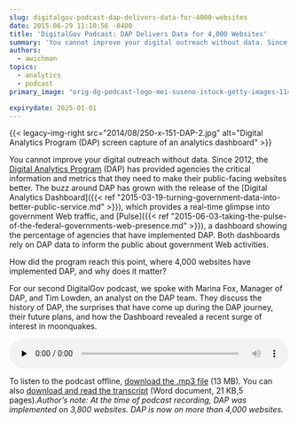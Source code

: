 ```yaml
---
slug: digitalgov-podcast-dap-delivers-data-for-4000-websites
date: 2015-06-29 11:10:56 -0400
title: 'DigitalGov Podcast: DAP Delivers Data for 4,000 Websites'
summary: 'You cannot improve your digital outreach without data. Since 2012, the Digital Analytics Program (DAP) has provided agencies the critical information and metrics that they need to make their public-facing websites better.'
authors:
  - awichman
topics:
  - analytics
  - podcast
primary_image: "orig-dg-podcast-logo-mei-suseno-istock-getty-images-1148452254"

expirydate: 2025-01-01
---
```


{{< legacy-img-right src="2014/08/250-x-151-DAP-2.jpg" alt="Digital Analytics Program (DAP) screen capture of an analytics dashboard" >}}

You cannot improve your digital outreach without data. Since 2012, the [Digital Analytics Program](https://digital.gov/guides/dap/) (DAP) has provided agencies the critical information and metrics that they need to make their public-facing websites better. The buzz around DAP has grown with the release of the [Digital Analytics Dashboard]({{< ref "2015-03-19-turning-government-data-into-better-public-service.md" >}}), which provides a real-time glimpse into government Web traffic, and [Pulse]({{< ref "2015-06-03-taking-the-pulse-of-the-federal-governments-web-presence.md" >}}), a dashboard showing the percentage of agencies that have implemented DAP. Both dashboards rely on DAP data to inform the public about government Web activities.

How did the program reach this point, where 4,000 websites have implemented DAP, and why does it matter?

For our second DigitalGov podcast, we spoke with Marina Fox, Manager of DAP, and Tim Lowden, an analyst on the DAP team. They discuss the history of DAP, the surprises that have come up during the DAP journey, their future plans, and how the Dashboard revealed a recent surge of interest in moonquakes.

<audio class="wp-audio-shortcode" id="audio-280092-2" preload="none" style="width: 100%;" controls="controls"><source type="audio/mpeg" src="https://s3.amazonaws.com/digitalgov/_legacy-img/2015/06/Inside-look-at-DAP-Digital-Analytics-Program.mp3" /><https://s3.amazonaws.com/digitalgov/_legacy-img/2015/06/Inside-look-at-DAP-Digital-Analytics-Program.mp3></audio>

To listen to the podcast offline, [download the .mp3 file](https://s3.amazonaws.com/digitalgov/_legacy-img/2015/06/Inside-look-at-DAP-Digital-Analytics-Program.mp3 "Listen to An Inside look at the Digital Analytics Program") (13 MB). You can also [download and read the transcript](https://s3.amazonaws.com/digitalgov/_legacy-img/2015/06/Podcast-Transcript-Inside-look-at-the-Digital-Analytics-Program-DAP.docx) (Word document, 21 KB,5 pages)._Author&#8217;s note: At the time of podcast recording, DAP was implemented on 3,800 websites. DAP is now on more than 4,000 websites._
